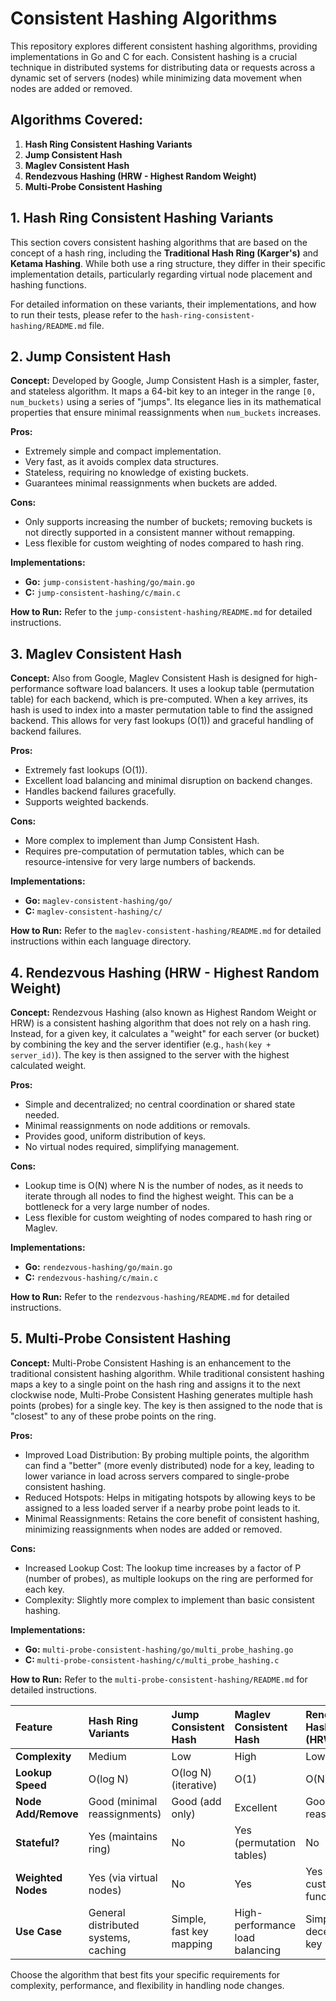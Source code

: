 # Consistent Hashing Algorithms

This repository explores different consistent hashing algorithms, providing implementations in Go and C for each. Consistent hashing is a crucial technique in distributed systems for distributing data or requests across a dynamic set of servers (nodes) while minimizing data movement when nodes are added or removed.

## Algorithms Covered:

1.  **Hash Ring Consistent Hashing Variants**
2.  **Jump Consistent Hash**
3.  **Maglev Consistent Hash**
4.  **Rendezvous Hashing (HRW - Highest Random Weight)**
5.  **Multi-Probe Consistent Hashing**

## 1. Hash Ring Consistent Hashing Variants

This section covers consistent hashing algorithms that are based on the concept of a hash ring, including the **Traditional Hash Ring (Karger's)** and **Ketama Hashing**. While both use a ring structure, they differ in their specific implementation details, particularly regarding virtual node placement and hashing functions.

For detailed information on these variants, their implementations, and how to run their tests, please refer to the `hash-ring-consistent-hashing/README.md` file.

## 2. Jump Consistent Hash

**Concept:** Developed by Google, Jump Consistent Hash is a simpler, faster, and stateless algorithm. It maps a 64-bit key to an integer in the range `[0, num_buckets)` using a series of "jumps". Its elegance lies in its mathematical properties that ensure minimal reassignments when `num_buckets` increases.

**Pros:**
*   Extremely simple and compact implementation.
*   Very fast, as it avoids complex data structures.
*   Stateless, requiring no knowledge of existing buckets.
*   Guarantees minimal reassignments when buckets are added.

**Cons:**
*   Only supports increasing the number of buckets; removing buckets is not directly supported in a consistent manner without remapping.
*   Less flexible for custom weighting of nodes compared to hash ring.

**Implementations:**
*   **Go:** `jump-consistent-hashing/go/main.go`
*   **C:** `jump-consistent-hashing/c/main.c`

**How to Run:** Refer to the `jump-consistent-hashing/README.md` for detailed instructions.

## 3. Maglev Consistent Hash

**Concept:** Also from Google, Maglev Consistent Hash is designed for high-performance software load balancers. It uses a lookup table (permutation table) for each backend, which is pre-computed. When a key arrives, its hash is used to index into a master permutation table to find the assigned backend. This allows for very fast lookups (O(1)) and graceful handling of backend failures.

**Pros:**
*   Extremely fast lookups (O(1)).
*   Excellent load balancing and minimal disruption on backend changes.
*   Handles backend failures gracefully.
*   Supports weighted backends.

**Cons:**
*   More complex to implement than Jump Consistent Hash.
*   Requires pre-computation of permutation tables, which can be resource-intensive for very large numbers of backends.

**Implementations:**
*   **Go:** `maglev-consistent-hashing/go/`
*   **C:** `maglev-consistent-hashing/c/`

**How to Run:** Refer to the `maglev-consistent-hashing/README.md` for detailed instructions within each language directory.

## 4. Rendezvous Hashing (HRW - Highest Random Weight)

**Concept:** Rendezvous Hashing (also known as Highest Random Weight or HRW) is a consistent hashing algorithm that does not rely on a hash ring. Instead, for a given key, it calculates a "weight" for each server (or bucket) by combining the key and the server identifier (e.g., `hash(key + server_id)`). The key is then assigned to the server with the highest calculated weight.

**Pros:**
*   Simple and decentralized; no central coordination or shared state needed.
*   Minimal reassignments on node additions or removals.
*   Provides good, uniform distribution of keys.
*   No virtual nodes required, simplifying management.

**Cons:**
*   Lookup time is O(N) where N is the number of nodes, as it needs to iterate through all nodes to find the highest weight. This can be a bottleneck for a very large number of nodes.
*   Less flexible for custom weighting of nodes compared to hash ring or Maglev.

**Implementations:**
*   **Go:** `rendezvous-hashing/go/main.go`
*   **C:** `rendezvous-hashing/c/main.c`

**How to Run:** Refer to the `rendezvous-hashing/README.md` for detailed instructions.

## 5. Multi-Probe Consistent Hashing

**Concept:** Multi-Probe Consistent Hashing is an enhancement to the traditional consistent hashing algorithm. While traditional consistent hashing maps a key to a single point on the hash ring and assigns it to the next clockwise node, Multi-Probe Consistent Hashing generates multiple hash points (probes) for a single key. The key is then assigned to the node that is "closest" to any of these probe points on the ring.

**Pros:**
*   Improved Load Distribution: By probing multiple points, the algorithm can find a "better" (more evenly distributed) node for a key, leading to lower variance in load across servers compared to single-probe consistent hashing.
*   Reduced Hotspots: Helps in mitigating hotspots by allowing keys to be assigned to a less loaded server if a nearby probe point leads to it.
*   Minimal Reassignments: Retains the core benefit of consistent hashing, minimizing reassignments when nodes are added or removed.

**Cons:**
*   Increased Lookup Cost: The lookup time increases by a factor of P (number of probes), as multiple lookups on the ring are performed for each key.
*   Complexity: Slightly more complex to implement than basic consistent hashing.

**Implementations:**
*   **Go:** `multi-probe-consistent-hashing/go/multi_probe_hashing.go`
*   **C:** `multi-probe-consistent-hashing/c/multi_probe_hashing.c`

**How to Run:** Refer to the `multi-probe-consistent-hashing/README.md` for detailed instructions.

| Feature             | Hash Ring Variants          | Jump Consistent Hash      | Maglev Consistent Hash      | Rendezvous Hashing (HRW)    | Multi-Probe Consistent Hashing |
| :------------------ | :-------------------------- | :------------------------ | :-------------------------- | :-------------------------- | :----------------------------- |
| **Complexity**      | Medium                      | Low                       | High                        | Low                         | Medium                         |
| **Lookup Speed**    | O(log N)                    | O(log N) (iterative)      | O(1)                        | O(N)                        | O(P * log N)                   |
| **Node Add/Remove** | Good (minimal reassignments)| Good (add only)           | Excellent                   | Good (minimal reassignments)| Good (minimal reassignments)   |
| **Stateful?**       | Yes (maintains ring)        | No                        | Yes (permutation tables)    | No                          | Yes (maintains ring)           |
| **Weighted Nodes**  | Yes (via virtual nodes)     | No                        | Yes                         | Yes (via custom weight func)| Yes (via virtual nodes)        |
| **Use Case**        | General distributed systems, caching | Simple, fast key mapping  | High-performance load balancing | Simple, decentralized key mapping | Improved load balancing for hash rings |

Choose the algorithm that best fits your specific requirements for complexity, performance, and flexibility in handling node changes.
